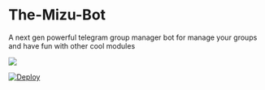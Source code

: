 # The-Mizu-Bot
A next gen powerful telegram group manager bot for manage your groups and have fun with other cool modules 
         
   <p align="leaft">
  <img src="https://telegra.ph/file/a2f4c1588be4df272baf8.jpg"'>
</p>    
                                                               
[![Deploy](https://www.herokucdn.com/deploy/button.svg)](https://heroku.com/deploy?template=https://github.com/Dofini/The-Mizu-Bot)

